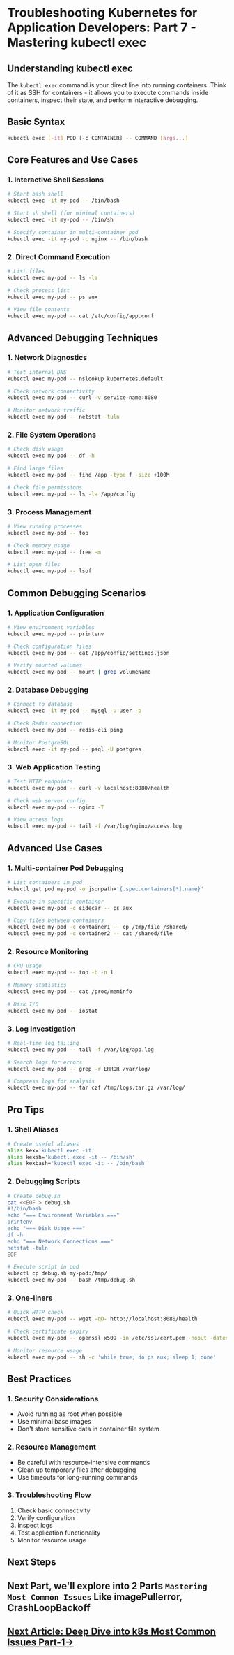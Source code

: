 # Troubleshooting Kubernetes for Application Developers: Part 7 - Mastering kubectl exec

## Understanding kubectl exec

The `kubectl exec` command is your direct line into running containers. Think of it as SSH for containers - it allows you to execute commands inside containers, inspect their state, and perform interactive debugging.

## Basic Syntax
```bash
kubectl exec [-it] POD [-c CONTAINER] -- COMMAND [args...]
```

## Core Features and Use Cases

### 1. Interactive Shell Sessions
```bash
# Start bash shell
kubectl exec -it my-pod -- /bin/bash

# Start sh shell (for minimal containers)
kubectl exec -it my-pod -- /bin/sh

# Specify container in multi-container pod
kubectl exec -it my-pod -c nginx -- /bin/bash
```

### 2. Direct Command Execution
```bash
# List files
kubectl exec my-pod -- ls -la

# Check process list
kubectl exec my-pod -- ps aux

# View file contents
kubectl exec my-pod -- cat /etc/config/app.conf
```

## Advanced Debugging Techniques

### 1. Network Diagnostics
```bash
# Test internal DNS
kubectl exec my-pod -- nslookup kubernetes.default

# Check network connectivity
kubectl exec my-pod -- curl -v service-name:8080

# Monitor network traffic
kubectl exec my-pod -- netstat -tuln
```

### 2. File System Operations
```bash
# Check disk usage
kubectl exec my-pod -- df -h

# Find large files
kubectl exec my-pod -- find /app -type f -size +100M

# Check file permissions
kubectl exec my-pod -- ls -la /app/config
```

### 3. Process Management
```bash
# View running processes
kubectl exec my-pod -- top

# Check memory usage
kubectl exec my-pod -- free -m

# List open files
kubectl exec my-pod -- lsof
```

## Common Debugging Scenarios

### 1. Application Configuration
```bash
# View environment variables
kubectl exec my-pod -- printenv

# Check configuration files
kubectl exec my-pod -- cat /app/config/settings.json

# Verify mounted volumes
kubectl exec my-pod -- mount | grep volumeName
```

### 2. Database Debugging
```bash
# Connect to database
kubectl exec -it my-pod -- mysql -u user -p

# Check Redis connection
kubectl exec my-pod -- redis-cli ping

# Monitor PostgreSQL
kubectl exec -it my-pod -- psql -U postgres
```

### 3. Web Application Testing
```bash
# Test HTTP endpoints
kubectl exec my-pod -- curl -v localhost:8080/health

# Check web server config
kubectl exec my-pod -- nginx -T

# View access logs
kubectl exec my-pod -- tail -f /var/log/nginx/access.log
```

## Advanced Use Cases

### 1. Multi-container Pod Debugging
```bash
# List containers in pod
kubectl get pod my-pod -o jsonpath='{.spec.containers[*].name}'

# Execute in specific container
kubectl exec my-pod -c sidecar -- ps aux

# Copy files between containers
kubectl exec my-pod -c container1 -- cp /tmp/file /shared/
kubectl exec my-pod -c container2 -- cat /shared/file
```

### 2. Resource Monitoring
```bash
# CPU usage
kubectl exec my-pod -- top -b -n 1

# Memory statistics
kubectl exec my-pod -- cat /proc/meminfo

# Disk I/O
kubectl exec my-pod -- iostat
```

### 3. Log Investigation
```bash
# Real-time log tailing
kubectl exec my-pod -- tail -f /var/log/app.log

# Search logs for errors
kubectl exec my-pod -- grep -r ERROR /var/log/

# Compress logs for analysis
kubectl exec my-pod -- tar czf /tmp/logs.tar.gz /var/log/
```

## Pro Tips

### 1. Shell Aliases
```bash
# Create useful aliases
alias kex='kubectl exec -it'
alias kexsh='kubectl exec -it -- /bin/sh'
alias kexbash='kubectl exec -it -- /bin/bash'
```

### 2. Debugging Scripts
```bash
# Create debug.sh
cat <<EOF > debug.sh
#!/bin/bash
echo "=== Environment Variables ==="
printenv
echo "=== Disk Usage ==="
df -h
echo "=== Network Connections ==="
netstat -tuln
EOF

# Execute script in pod
kubectl cp debug.sh my-pod:/tmp/
kubectl exec my-pod -- bash /tmp/debug.sh
```

### 3. One-liners
```bash
# Quick HTTP check
kubectl exec my-pod -- wget -qO- http://localhost:8080/health

# Check certificate expiry
kubectl exec my-pod -- openssl x509 -in /etc/ssl/cert.pem -noout -dates

# Monitor resource usage
kubectl exec my-pod -- sh -c 'while true; do ps aux; sleep 1; done'
```

## Best Practices

### 1. Security Considerations
- Avoid running as root when possible
- Use minimal base images
- Don't store sensitive data in container file system

### 2. Resource Management
- Be careful with resource-intensive commands
- Clean up temporary files after debugging
- Use timeouts for long-running commands

### 3. Troubleshooting Flow
1. Check basic connectivity
2. Verify configuration
3. Inspect logs
4. Test application functionality
5. Monitor resource usage

## Next Steps

Next Part, we'll explore into 2 Parts `Mastering Most Common Issues` Like imagePullerror, CrashLoopBackoff
---
[Next Article: Deep Dive into k8s Most Common Issues Part-1→](./8_1_kubectl-common.md)
---

